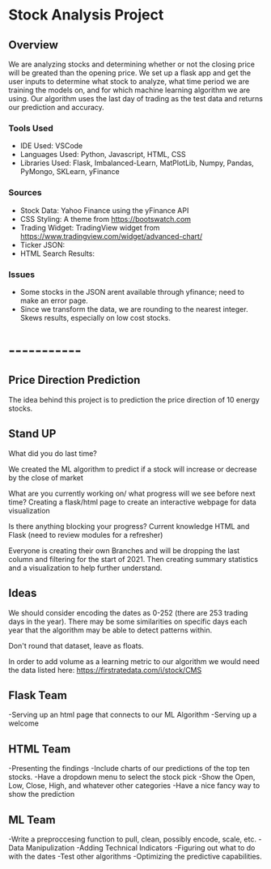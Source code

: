 # Stock Analysis Project

## Overview

We are analyzing stocks and determining whether or not the closing price will be greated than the opening price. We set up a flask app and get the user inputs to determine what stock to analyze, what time period we are training the models on, and for which machine learning algorithm we are using. Our algorithm uses the last day of trading as the test data and returns our prediction and accuracy.

### Tools Used
- IDE Used: VSCode
- Languages Used: Python, Javascript, HTML, CSS
- Libraries Used: Flask, Imbalanced-Learn, MatPlotLib, Numpy, Pandas, PyMongo, SKLearn, yFinance

### Sources
- Stock Data: Yahoo Finance using the yFinance API
- CSS Styling: A theme from https://bootswatch.com
- Trading Widget: TradingView widget from https://www.tradingview.com/widget/advanced-chart/
- Ticker JSON: 
- HTML Search Results: 

### Issues
- Some stocks in the JSON arent available through yfinance; need to make an error page.
- Since we transform the data, we are rounding to the nearest integer. Skews results, especially on low cost stocks.


# -----------

## Price Direction Prediction
The idea behind this project is to prediction the price direction of 10 energy stocks.  

## Stand UP
What did you do last time?

We created the ML algorithm to predict if a stock will increase or decrease by the close of market 

What are you currently working on/ what progress will we see before next time?
Creating a flask/html page to create an interactive webpage for data visualization

Is there anything blocking your progress?
Current knowledge HTML and Flask (need to review modules for a refresher)

Everyone is creating their own Branches and will be dropping the last column and filtering for the start of 2021. Then creating summary statistics and a visualization to help further understand. 

## Ideas
We should consider encoding the dates as 0-252 (there are 253 trading days in the year).
There may be some similarities on specific days each year that the algorithm may be able to detect patterns within.

Don't round that dataset, leave as floats.

In order to add volume as a learning metric to our algorithm we would need the data listed here: https://firstratedata.com/i/stock/CMS

## Flask Team
-Serving up an html page that connects to our ML Algorithm
-Serving up a welcome


## HTML Team
-Presenting the findings
-Include charts of our predictions of the top ten stocks.
-Have a dropdown menu to select the stock pick
-Show the Open, Low, Close, High, and whatever other categories
-Have a nice fancy way to show the prediction

## ML Team
-Write a preproccesing function to pull, clean, possibly encode, scale, etc. 
-Data Manipulization
-Adding Technical Indicators
-Figuring out what to do with the dates
-Test other algorithms
-Optimizing the predictive capabilities.
